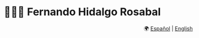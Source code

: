 # 👨🏻‍💻 Fernando Hidalgo Rosabal  

<span style="float:right;">🌍 [Español](README.md) | [English](lang/README-en.md)</span>